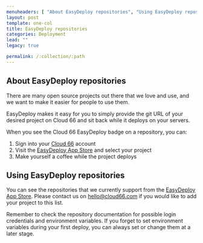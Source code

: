 ```yaml
---
menuheaders: [ "About EasyDeploy repositories", "Using EasyDeploy repositories" ]
layout: post
template: one-col
title: EasyDeploy repositories
categories: Deployment
lead: ""
legacy: true

permalink: /:collection/:path
---
```










## About EasyDeploy repositories

There are many open source projects out there that we love and use, and we want to make it easier for people to use them.

EasyDeploy makes it easy for you to simply provide the git URL of your desired project on Cloud 66 and sit back while it deploys on your servers.

When you see the Cloud 66 EasyDeploy badge on a repository, you can:

1. Sign into your [Cloud 66](https://app.cloud66.com/) account
2. Visit the [EasyDeploy App Store](https://app.cloud66.com/easydeploys) and select your project
3. Make yourself a coffee while the project deploys






## Using EasyDeploy repositories

You can see the repositories that we currently support from the [EasyDeploy App Store](https://app.cloud66.com/easydeploys). Please contact us on [hello@cloud66.com](mailto:hello@cloud66.com) if you would like to add your project to this list.

Remember to check the repository documentation for possible login credentials and environment variables. If you forget to set environment
variables during your first deploy, you can always set or change them at a later stage.

